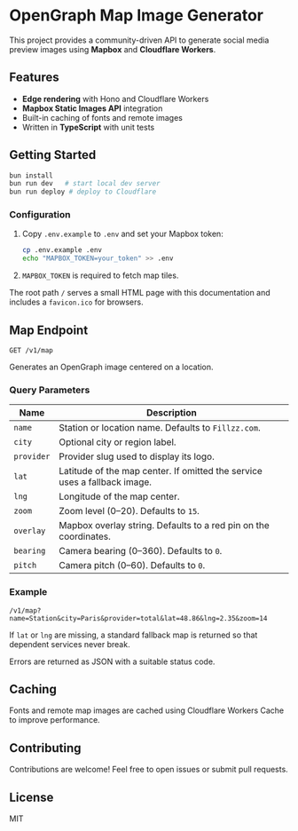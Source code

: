 # OpenGraph Map Image Generator

This project provides a community-driven API to generate social media preview images using **Mapbox** and **Cloudflare Workers**.

## Features

- **Edge rendering** with Hono and Cloudflare Workers
- **Mapbox Static Images API** integration
- Built-in caching of fonts and remote images
- Written in **TypeScript** with unit tests

## Getting Started

```bash
bun install
bun run dev   # start local dev server
bun run deploy # deploy to Cloudflare
```

### Configuration

1. Copy `.env.example` to `.env` and set your Mapbox token:
   ```bash
   cp .env.example .env
   echo "MAPBOX_TOKEN=your_token" >> .env
   ```
2. `MAPBOX_TOKEN` is required to fetch map tiles.

The root path `/` serves a small HTML page with this documentation and includes
a `favicon.ico` for browsers.

## Map Endpoint

`GET /v1/map`

Generates an OpenGraph image centered on a location.

### Query Parameters

| Name       | Description                                                               |
| ---------- | ------------------------------------------------------------------------- |
| `name`     | Station or location name. Defaults to `Fillzz.com`.                       |
| `city`     | Optional city or region label.                                            |
| `provider` | Provider slug used to display its logo.                                   |
| `lat`      | Latitude of the map center. If omitted the service uses a fallback image. |
| `lng`      | Longitude of the map center.                                              |
| `zoom`     | Zoom level (0–20). Defaults to `15`.                                      |
| `overlay`  | Mapbox overlay string. Defaults to a red pin on the coordinates.          |
| `bearing`  | Camera bearing (0–360). Defaults to `0`.                                  |
| `pitch`    | Camera pitch (0–60). Defaults to `0`.                                     |

### Example

```
/v1/map?name=Station&city=Paris&provider=total&lat=48.86&lng=2.35&zoom=14
```

If `lat` or `lng` are missing, a standard fallback map is returned so that dependent services never break.

Errors are returned as JSON with a suitable status code.

## Caching

Fonts and remote map images are cached using Cloudflare Workers Cache to improve performance.

## Contributing

Contributions are welcome! Feel free to open issues or submit pull requests.

## License

MIT
